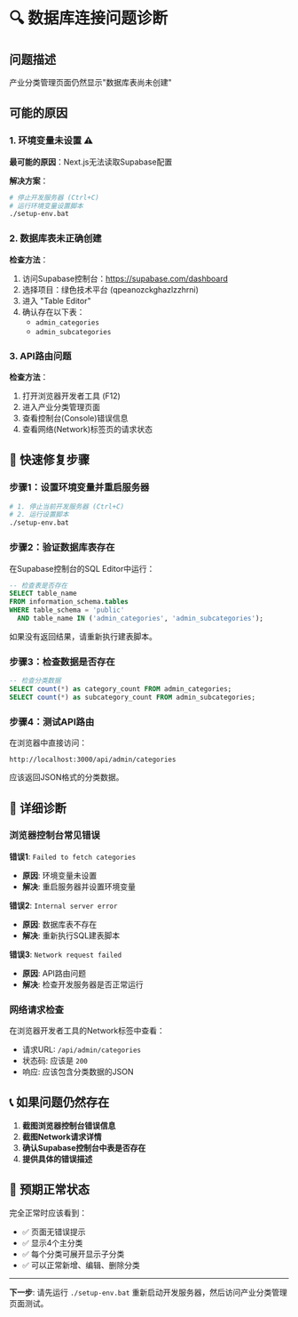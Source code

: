 # 🔍 数据库连接问题诊断

## 问题描述
产业分类管理页面仍然显示"数据库表尚未创建"

## 可能的原因

### 1. 环境变量未设置 ⚠️
**最可能的原因**：Next.js无法读取Supabase配置

**解决方案**：
```bash
# 停止开发服务器 (Ctrl+C)
# 运行环境变量设置脚本
./setup-env.bat
```

### 2. 数据库表未正确创建
**检查方法**：
1. 访问Supabase控制台：https://supabase.com/dashboard
2. 选择项目：绿色技术平台 (qpeanozckghazlzzhrni)
3. 进入 "Table Editor"
4. 确认存在以下表：
   - `admin_categories`
   - `admin_subcategories`

### 3. API路由问题
**检查方法**：
1. 打开浏览器开发者工具 (F12)
2. 进入产业分类管理页面
3. 查看控制台(Console)错误信息
4. 查看网络(Network)标签页的请求状态

## 🚀 快速修复步骤

### 步骤1：设置环境变量并重启服务器
```bash
# 1. 停止当前开发服务器 (Ctrl+C)
# 2. 运行设置脚本
./setup-env.bat
```

### 步骤2：验证数据库表存在
在Supabase控制台的SQL Editor中运行：
```sql
-- 检查表是否存在
SELECT table_name 
FROM information_schema.tables 
WHERE table_schema = 'public' 
  AND table_name IN ('admin_categories', 'admin_subcategories');
```

如果没有返回结果，请重新执行建表脚本。

### 步骤3：检查数据是否存在
```sql
-- 检查分类数据
SELECT count(*) as category_count FROM admin_categories;
SELECT count(*) as subcategory_count FROM admin_subcategories;
```

### 步骤4：测试API路由
在浏览器中直接访问：
```
http://localhost:3000/api/admin/categories
```

应该返回JSON格式的分类数据。

## 🔧 详细诊断

### 浏览器控制台常见错误

**错误1**: `Failed to fetch categories`
- **原因**: 环境变量未设置
- **解决**: 重启服务器并设置环境变量

**错误2**: `Internal server error`
- **原因**: 数据库表不存在
- **解决**: 重新执行SQL建表脚本

**错误3**: `Network request failed`
- **原因**: API路由问题
- **解决**: 检查开发服务器是否正常运行

### 网络请求检查

在浏览器开发者工具的Network标签中查看：
- 请求URL: `/api/admin/categories`
- 状态码: 应该是 `200`
- 响应: 应该包含分类数据的JSON

## 📞 如果问题仍然存在

1. **截图浏览器控制台错误信息**
2. **截图Network请求详情**
3. **确认Supabase控制台中表是否存在**
4. **提供具体的错误描述**

## 🎯 预期正常状态

完全正常时应该看到：
- ✅ 页面无错误提示
- ✅ 显示4个主分类
- ✅ 每个分类可展开显示子分类
- ✅ 可以正常新增、编辑、删除分类

---

**下一步**: 请先运行 `./setup-env.bat` 重新启动开发服务器，然后访问产业分类管理页面测试。